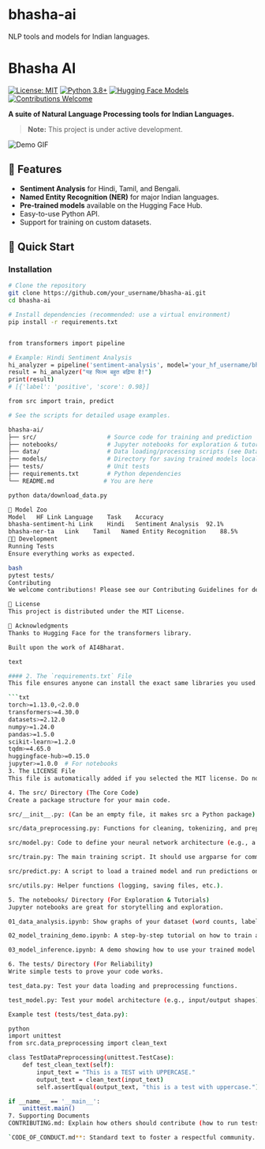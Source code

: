 # bhasha-ai
NLP tools and models for Indian languages.

# Bhasha AI

[![License: MIT](https://img.shields.io/badge/License-MIT-yellow.svg)](https://opensource.org/licenses/MIT)
[![Python 3.8+](https://img.shields.io/badge/python-3.8+-blue.svg)](https://www.python.org/downloads/)
[![Hugging Face Models](https://img.shields.io/badge/🤗%20Models-Bhasha%20AI-blue)](https://huggingface.co/your_username)
[![Contributions Welcome](https://img.shields.io/badge/contributions-welcome-brightgreen.svg?style=flat)](https://github.com/your_username/bhasha-ai/issues)

**A suite of Natural Language Processing tools for Indian Languages.**
> **Note:** This project is under active development.

![Demo GIF](path/to/your/demo.gif) <!-- Create a short screen recording later -->

## 🌟 Features

*   **Sentiment Analysis** for Hindi, Tamil, and Bengali.
*   **Named Entity Recognition (NER)** for major Indian languages.
*   **Pre-trained models** available on the Hugging Face Hub.
*   Easy-to-use Python API.
*   Support for training on custom datasets.

## 🚀 Quick Start

### Installation

```bash
# Clone the repository
git clone https://github.com/your_username/bhasha-ai.git
cd bhasha-ai

# Install dependencies (recommended: use a virtual environment)
pip install -r requirements.txt


from transformers import pipeline

# Example: Hindi Sentiment Analysis
hi_analyzer = pipeline('sentiment-analysis', model='your_hf_username/bhasha-sentiment-hi')
result = hi_analyzer("यह फिल्म बहुत बढ़िया है!")
print(result)
# [{'label': 'positive', 'score': 0.98}]

from src import train, predict

# See the scripts for detailed usage examples.

bhasha-ai/
├── src/                    # Source code for training and prediction
├── notebooks/              # Jupyter notebooks for exploration & tutorial
├── data/                   # Data loading/processing scripts (see Data Section)
├── models/                 # Directory for saving trained models locally
├── tests/                  # Unit tests
├── requirements.txt        # Python dependencies
└── README.md              # You are here

python data/download_data.py

🧠 Model Zoo
Model	HF Link	Language	Task	Accuracy
bhasha-sentiment-hi	Link	Hindi	Sentiment Analysis	92.1%
bhasha-ner-ta	Link	Tamil	Named Entity Recognition	88.5%
👨‍💻 Development
Running Tests
Ensure everything works as expected.

bash
pytest tests/
Contributing
We welcome contributions! Please see our Contributing Guidelines for details.

📜 License
This project is distributed under the MIT License.

🙏 Acknowledgments
Thanks to Hugging Face for the transformers library.

Built upon the work of AI4Bharat.

text

#### 2. The `requirements.txt` File
This file ensures anyone can install the exact same libraries you used.

```txt
torch>=1.13.0,<2.0.0
transformers>=4.30.0
datasets>=2.12.0
numpy>=1.24.0
pandas>=1.5.0
scikit-learn>=1.2.0
tqdm>=4.65.0
huggingface-hub>=0.15.0
jupyter>=1.0.0  # For notebooks
3. The LICENSE File
This file is automatically added if you selected the MIT license. Do not remove it. It legally protects you and allows others to use your code.

4. The src/ Directory (The Core Code)
Create a package structure for your main code.

src/__init__.py: (Can be an empty file, it makes src a Python package).

src/data_preprocessing.py: Functions for cleaning, tokenizing, and preparing data.

src/model.py: Code to define your neural network architecture (e.g., a custom nn.Module class).

src/train.py: The main training script. It should use argparse for command-line arguments.

src/predict.py: A script to load a trained model and run predictions on new text.

src/utils.py: Helper functions (logging, saving files, etc.).

5. The notebooks/ Directory (For Exploration & Tutorials)
Jupyter notebooks are great for storytelling and exploration.

01_data_analysis.ipynb: Show graphs of your dataset (word counts, label distribution).

02_model_training_demo.ipynb: A step-by-step tutorial on how to train a simple model.

03_model_inference.ipynb: A demo showing how to use your trained model.

6. The tests/ Directory (For Reliability)
Write simple tests to prove your code works.

test_data.py: Test your data loading and preprocessing functions.

test_model.py: Test your model architecture (e.g., input/output shapes).

Example test (tests/test_data.py):

python
import unittest
from src.data_preprocessing import clean_text

class TestDataPreprocessing(unittest.TestCase):
    def test_clean_text(self):
        input_text = "This is a TEST with UPPERCASE."
        output_text = clean_text(input_text)
        self.assertEqual(output_text, "this is a test with uppercase.")

if __name__ == '__main__':
    unittest.main()
7. Supporting Documents
CONTRIBUTING.md: Explain how others should contribute (how to run tests, submit a pull request, etc.).

`CODE_OF_CONDUCT.md**: Standard text to foster a respectful community.
